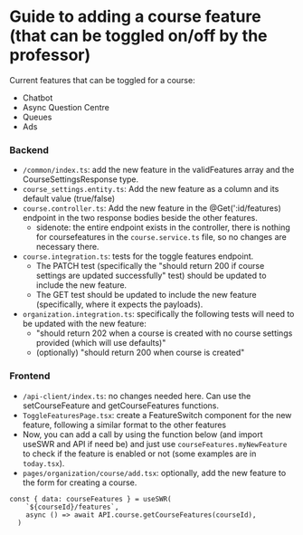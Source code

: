 # Guide to adding a course feature (that can be toggled on/off by the professor)

Current features that can be toggled for a course:
- Chatbot
- Async Question Centre
- Queues
- Ads

### Backend

- `/common/index.ts`: add the new feature in the validFeatures array and the CourseSettingsResponse type.
- `course_settings.entity.ts`: Add the new feature as a column and its default value (true/false)
- `course.controller.ts`: Add the new feature in the @Get(':id/features) endpoint in the two response bodies beside the other features.
    - sidenote: the entire endpoint exists in the controller, there is nothing for coursefeatures in the `course.service.ts` file, so no changes are necessary there.  
- `course.integration.ts`: tests for the toggle features endpoint. 
    - The PATCH test (specifically the "should return 200 if course settings are updated successfully" test) should be updated to include the new feature.
    - The GET test should be updated to include the new feature (specifically, where it expects the payloads).
- `organization.integration.ts`: specifically the following tests will need to be updated with the new feature:
    - "should return 202 when a course is created with no course settings provided (which will use defaults)"
    - (optionally) "should return 200 when course is created" 

### Frontend
- `/api-client/index.ts`: no changes needed here. Can use the setCourseFeature and getCourseFeatures functions.
- `ToggleFeaturesPage.tsx`: create a FeatureSwitch component for the new feature, following a similar format to the other features
- Now, you can add a call by using the function below (and import useSWR and API if need be) and just use `courseFeatures.myNewFeature` to check if the feature is enabled or not (some examples are in `today.tsx`).
- `pages/organization/course/add.tsx`: optionally, add the new feature to the form for creating a course.

```tsx
const { data: courseFeatures } = useSWR(
    `${courseId}/features`,
    async () => await API.course.getCourseFeatures(courseId),
  )
```
